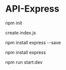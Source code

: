 # API-Express

npm init

create index.js

npm install express --save

npm install express


npm run start:dev
